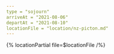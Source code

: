 ```yaml
---
type = "sojourn"
arriveAt = "2021-08-06"
departAt = "2021-08-10"
locationFile = "location/nz-picton.md"
---
```


{% locationPartial file=$locationFile /%}
